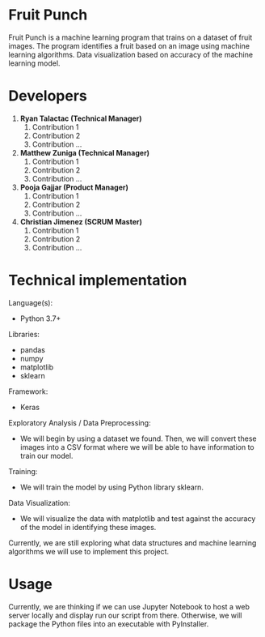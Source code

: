 # Fruit Punch
Fruit Punch is a machine learning program that trains on a dataset of fruit images. The program identifies a fruit based on an image using machine learning algorithms. Data visualization based on accuracy of the machine learning model.

# Developers
1. **Ryan Talactac (Technical Manager)**
   1. Contribution 1
   1. Contribution 2
   1. Contribution ...
2. **Matthew Zuniga (Technical Manager)**
   1. Contribution 1
   1. Contribution 2
   1. Contribution ...
3. **Pooja Gajjar (Product Manager)**
   1. Contribution 1
   1. Contribution 2
   1. Contribution ...
4. **Christian Jimenez (SCRUM Master)**
   1. Contribution 1
   1. Contribution 2
   1. Contribution ...
   
# Technical implementation
Language(s):
* Python 3.7+

Libraries:
* pandas
* numpy
* matplotlib
* sklearn

Framework:
* Keras

Exploratory Analysis / Data Preprocessing:
* We will begin by using a dataset we found. Then, we will convert these images into a CSV format where we will be able to have information to train our model.

Training:
* We will train the model by using Python library sklearn. 

Data Visualization:
* We will visualize the data with matplotlib and test against the accuracy of the model in identifying these images.

Currently, we are still exploring what data structures and machine learning algorithms we will use to implement this project.

# Usage

Currently, we are thinking if we can use Jupyter Notebook to host a web server locally and display run our script from there. Otherwise, we will package the Python files into an executable with PyInstaller.
